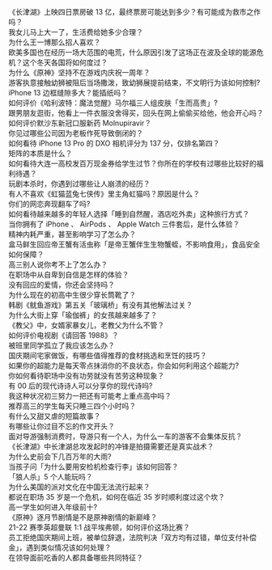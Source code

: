 《长津湖》上映四日票房破 13 亿，最终票房可能达到多少？有可能成为救市之作吗？  
我女儿马上大一了，生活费给她多少合理？  
为什么王一博那么招人喜欢？  
欧美多国也在经历一场大范围的电荒，什么原因引发了这场正在波及全球的能源危机？这个冬天各国将如何度过？  
为什么《原神》坚持不在游戏内庆祝一周年？  
游客执意接触幼狮被阻后当场撒泼，致幼狮展提前结束，不文明行为该如何控制?  
iPhone 13 边框缝隙多大？能插纸吗？  
如何评价《哈利波特：魔法觉醒》马尔福三人组皮肤「生而高贵」?  
跟男朋友逛街，他看上一件衣服没舍得买，回头在网上偷偷买给他，他会开心吗？  
如何评价默沙东新冠口服新药 Molnupiravir？  
你见过哪些公司因为老板作死导致倒闭的？  
如何看待 iPhone 13  Pro 的 DXO 相机评分为 137 分，仅排名第四？  
矩阵的本质是什么？  
如何看待大连一高校发百万现金券给学生过节？你所在的学校有过哪些比较好的福利待遇？  
玩剧本杀时，你遇到过哪些让人崩溃的经历？  
有人不喜欢《虹猫蓝兔七侠传》里主角虹猫吗？原因是什么？  
你们的网恋奔现翻车了吗?  
如何看待越来越多的年轻人选择「睡到自然醒，酒店吃外卖」这种旅行方式？  
当你拥有了 iPhone 、 AirPods 、 Apple Watch 三件套后，是什么体验？  
精神内耗严重，甚至影响学习了怎么办？  
盒马鲜生回应帝王蟹有活虫称「是帝王蟹伴生生物蟹蛭，不影响食用」，食品安全如何保障？  
高三别人说你考不上了怎么办？  
在职场中从自卑到自信是怎样的体验？  
没有回应的爱情，你还会坚持吗？  
为什么现在的初高中生很少穿长筒靴了？  
韩剧《鱿鱼游戏》第五关「玻璃桥」有没有其他解法过关？  
为什么大街上穿「瑜伽裤」的女孩越来越多了？  
《教父》中，女婿家暴女儿，老教父为什么不管？  
如何评价电视剧《请回答 1988》？  
被班里同学孤立了我应该怎么办？  
国庆期间宅家做饭，有哪些值得推荐的食材挑选和烹饪的技巧？  
如果你的超能力是每天零点抹消你的不良状态，你会如何利用这个超能力?  
你如何看待职场中没有功劳就没有苦劳这种现象？  
有 00 后的现代诗诗人可以分享你的现代诗吗?  
我这种状况初三努力一把还有可能考上重点高中吗？  
推荐高三的学生每天只睡三四个小时吗？  
有什么又甜又虐的短篇故事？  
有哪些让你过目不忘的作文开头？  
面对导游强制消费时，导游只有一个人，为什么一车的游客不会集体反抗？  
《长津湖》中长津湖总攻发起时的冲锋是拍摄需要还是真实战术？  
为什么史前会下几百万年的大雨?  
当孩子问「为什么要用安检机检查行李」该如何回答？  
「狼人杀」5 个人能玩吗？  
为什么美国的派对文化在中国无法流行起来？  
都说在职场 35 岁是一个危机，如何在临近 35 岁时顺利度过这个坎？  
高一学生如何进入年级前十?  
《原神》逐月节剧情是不是原神剧情的新巅峰？  
21-22 赛季英超曼联 1:1 战平埃弗顿，如何评价这场比赛？  
员工拒绝国庆期间上班，被单位辞退，法院判决「双方均有过错，单位支付补偿金」，遇到类似情况该如何处理？  
在领导面前吃香的人都具备哪些共同特征？  
